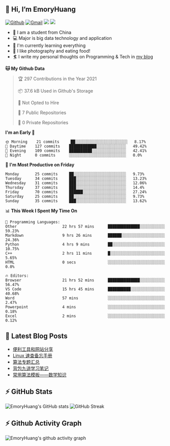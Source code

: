 ## 👋 Hi, I’m EmoryHuang
[![Github](https://img.shields.io/badge/-Github-000?style=flat&logo=Github&logoColor=white)](https://github.com/emoryhuang)
[![Gmail](https://img.shields.io/badge/-Gmail-c14438?style=flat&logo=Gmail&logoColor=white)](mailto:vunihbolvep@gmail.com)
![](https://komarev.com/ghpvc/?username=EmoryHuang)
![](https://img.shields.io/badge/build-passing-brightgreen)
- 🧐 I am a student from China
- 💻 Major is big data technology and application
- 🌱 I'm currently learning everything
- 👯 I like photography and eating food!
- 🏄‍ I write my personal thoughts on Programming & Tech in [my blog](https://emoryhuang.github.io)

<!--START_SECTION:waka-->
**🐱 My Github Data** 

> 🏆 297 Contributions in the Year 2021
 > 
> 📦 37.6 kB Used in Github's Storage 
 > 
> 🚫 Not Opted to Hire
 > 
> 📜 7 Public Repositories 
 > 
> 🔑 0 Private Repositories  
 > 
**I'm an Early 🐤** 

```text
🌞 Morning    21 commits     ██░░░░░░░░░░░░░░░░░░░░░░░   8.17% 
🌆 Daytime    127 commits    ████████████░░░░░░░░░░░░░   49.42% 
🌃 Evening    109 commits    ██████████░░░░░░░░░░░░░░░   42.41% 
🌙 Night      0 commits      ░░░░░░░░░░░░░░░░░░░░░░░░░   0.0%

```
📅 **I'm Most Productive on Friday** 

```text
Monday       25 commits     ██░░░░░░░░░░░░░░░░░░░░░░░   9.73% 
Tuesday      34 commits     ███░░░░░░░░░░░░░░░░░░░░░░   13.23% 
Wednesday    31 commits     ███░░░░░░░░░░░░░░░░░░░░░░   12.06% 
Thursday     37 commits     ███░░░░░░░░░░░░░░░░░░░░░░   14.4% 
Friday       70 commits     ██████░░░░░░░░░░░░░░░░░░░   27.24% 
Saturday     25 commits     ██░░░░░░░░░░░░░░░░░░░░░░░   9.73% 
Sunday       35 commits     ███░░░░░░░░░░░░░░░░░░░░░░   13.62%

```


📊 **This Week I Spent My Time On** 

```text
💬 Programming Languages: 
Other                    22 hrs 57 mins      ██████████████░░░░░░░░░░░   59.23% 
Markdown                 9 hrs 26 mins       ██████░░░░░░░░░░░░░░░░░░░   24.36% 
Python                   4 hrs 9 mins        ██░░░░░░░░░░░░░░░░░░░░░░░   10.75% 
C++                      2 hrs 11 mins       █░░░░░░░░░░░░░░░░░░░░░░░░   5.65% 
HTML                     0 secs              ░░░░░░░░░░░░░░░░░░░░░░░░░   0.0%

🔥 Editors: 
Browser                  21 hrs 52 mins      ██████████████░░░░░░░░░░░   56.47% 
VS Code                  15 hrs 45 mins      ██████████░░░░░░░░░░░░░░░   40.68% 
Word                     57 mins             ░░░░░░░░░░░░░░░░░░░░░░░░░   2.47% 
Powerpoint               4 mins              ░░░░░░░░░░░░░░░░░░░░░░░░░   0.18% 
Excel                    2 mins              ░░░░░░░░░░░░░░░░░░░░░░░░░   0.12%

```


<!--END_SECTION:waka-->

## 📕 Latest Blog Posts
<!-- STACKOVERFLOW:START -->
- [便利工具和网站分享](https://emoryhuang.cn/blog/1772203212.html)
- [Linux 速查备忘手册](https://emoryhuang.cn/blog/8853766.html)
- [算法专题汇总](https://emoryhuang.cn/blog/1603169503.html)
- [背包九讲学习笔记](https://emoryhuang.cn/blog/381047778.html)
- [常用算法模板——数学知识](https://emoryhuang.cn/blog/1328337473.html)
<!-- STACKOVERFLOW:END -->

## ⚡ GitHub Stats
![EmoryHuang's GitHub stats](https://github-readme-stats.vercel.app/api?username=EmoryHuang&show_icons=true&theme=tokyonight)
![GitHub Streak](https://github-readme-streak-stats.herokuapp.com/?user=EmoryHuang&theme=tokyonight)


## ⚡ Github Activity Graph
![EmoryHuang's github activity graph](https://activity-graph.herokuapp.com/graph?username=EmoryHuang&theme=dracula)

<!---
EmoryHuang/EmoryHuang is a ✨ special ✨ repository because its `README.md` (this file) appears on your GitHub profile.
You can click the Preview link to take a look at your changes.
--->

